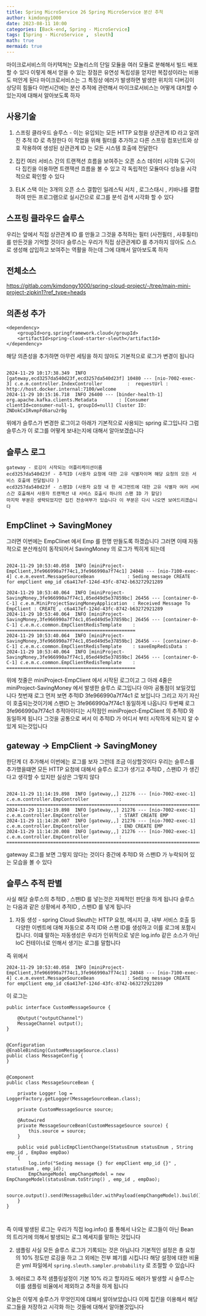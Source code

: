 ```yaml
---
title: Spring MicroService 26 Spring MicroService 분산 추적
author: kimdongy1000
date: 2023-08-11 10:00
categories: [Back-end, Spring - MicroService]
tags: [Spring - MicroService ,  sleuth]
math: true
mermaid: true
---
```


마이크로서비스의 아키텍쳐는 모놀리스의 단일 모듈을 여러 모듈로 분해해서 빌드 배포할 수 있다 이렇게 해서 얻을 수 있는 장점은 유연성 독립성을 얻지만 복잡성이라는 비용도 떠안게 된다 
마이크로서비스는 그 특징상 에러가 발생하면 발생한 위치의 디버깅이 상당히 힘들다 이번시간에는 분산 추적에 관련해서 마이크로서비스는 어떻게 대처할 수 있는지에 대해서 알아보도록 하자 

## 사용기술 

1. 스프링 클라우드 슬루스 - 이는 유입되는 모든 HTTP 요청을 상관관계 ID 라고 알려진 추적 ID 로 측정한다 이 작업을 위해 필터를 추가하고 다른 스프링 컴포넌트와 상호 작용하여 생성된 상관관계 ID 는 모든 시스템 호출에 전달한다 

2. 집킨 여러 서비스 간의 트랜잭션 흐름을 보여주는 오픈 소스 데이터 시각화 도구이다 집킨을 이용하면 트랜잭션 흐름을 볼 수 있고 각 독립적인 모듈마다 성능을 시각적으로 확인할 수 있다 

3. ELK 스택 이는 3개의 오픈 소스 결합인 일레스틱 서치 , 로그스태시 , 키바나를 결합하여 만든 프로그램으로 실시간으로 로그를 분석 검색 시각화 할 수 있다 

## 스프링 클라우드 슬루스
우리는 앞에서 직접 상관관계 ID 를 만들고 그것을 추적하는 필터 (사전필터 , 사후필터) 를 만든것을 기억할 것이다 슬루스는 우리가 직접 상관관계ID 를 추가하지 않아도 스스로 생성해 
삽입하고 보여주는 역활을 하는데 그에 대해서 알아보도록 하자 

## 전체소스 
<https://gitlab.com/kimdongy1000/spring-cloud-project/-/tree/main-mini-project-zipkin1?ref_type=heads>

## 의존성 추가
```
<dependency>
    <groupId>org.springframework.cloud</groupId>
    <artifactId>spring-cloud-starter-sleuth</artifactId>
</dependency>
```
해당 의존성을 추가하면 아무런 세팅을 하지 않아도 기본적으로 로그가 변경이 됩니다 

```

2024-11-29 10:17:38.349  INFO [gateway,ecd3257da540d23f,ecd3257da540d23f] 10480 --- [nio-7002-exec-3] c.e.m.controller.IndexController         :  requestUrl : http://host.docker.internal:7100/welcome
2024-11-29 10:15:16.718  INFO 26400 --- [binder-health-1] org.apache.kafka.clients.Metadata        : [Consumer clientId=consumer-null-1, groupId=null] Cluster ID: ZNDokCxIRvmpFd6aru2rBg

```
위에가 슬루스가 변경한 로그이고 아래가 기본적으로 사용되는 spring 로그입니다 그럼 슬루스가 이 로그를 어떻게 보내는지에 대해서 알아보겠습니다

## 슬루스 로그
```
gateway - 로깅이 시작되는 어플리케이션이름 
ecd3257da540d23f - 추적ID (사용자 요청에 대한 고유 식별자이며 해당 요청의 모든 서비스 호출에 전달됩니다 )
ecd3257da540d23f - 스팬ID (사용자 요청 내 한 세그먼트에 대한 고유 식별자 여러 서비스간 호출해서 사용자 트랜잭션 내 서비스 호출시 하나의 스팬 ID 가 할당)
마지막 부분은 생략되었지만 집킨 전송여부가 있습니다 이 부분은 다시 나오면 보여드리겠습니다 

```

## EmpClinet -> SavingMoney 
그러면 이번에는 EmpClinet 에서 Emp 를 한명 만들도록 하겠습니다 그러면 이때 자동적으로 분산캐싱이 동작되어서 SavingMoney 의 로그가 찍히게 되는데 
```

2024-11-29 10:53:40.058  INFO [miniProject-EmpClient,3fe966990a7f74c1,3fe966990a7f74c1] 24048 --- [nio-7100-exec-4] c.e.m.event.MessageSourceBean            : Seding message CREATE for empClient emp_id c6a417ef-124d-43fc-8742-b63272921289

2024-11-29 10:53:40.064  INFO [miniProject-SavingMoney,3fe966990a7f74c1,05ed49d5e37859bc] 26456 --- [container-0-C-1] c.e.m.MiniProjectSavingMoneyApplication  : Received Message To EmpClient : CREATE , c6a417ef-124d-43fc-8742-b63272921289
2024-11-29 10:53:40.064  INFO [miniProject-SavingMoney,3fe966990a7f74c1,05ed49d5e37859bc] 26456 --- [container-0-C-1] c.e.m.c.common.EmpClientRedisTemplate    : ===============================================
2024-11-29 10:53:40.064  INFO [miniProject-SavingMoney,3fe966990a7f74c1,05ed49d5e37859bc] 26456 --- [container-0-C-1] c.e.m.c.common.EmpClientRedisTemplate    : saveEmpRedisData : 
2024-11-29 10:53:40.064  INFO [miniProject-SavingMoney,3fe966990a7f74c1,05ed49d5e37859bc] 26456 --- [container-0-C-1] c.e.m.c.common.EmpClientRedisTemplate    : ===============================================

```
위에 첫줄은 miniProject-EmpClient 에서 시작된 로그이고 그 아래 4줄은 miniProject-SavingMoney 에서 발생한 슬루스 로그입니다 아마 공통점이 보일것입니다 
첫번재 로그 먼저 보면 추적ID 3fe966990a7f74c1 로 보입니다 그리고 자기 자신이 호출되는것이기에 스팬ID 는 3fe966990a7f74c1 동일하게 나옵니다 
두번째 로그 3fe966990a7f74c1 추적아이디는 시작점인 miniProject-EmpClient 의 추적ID 와 동일하게 됩니다 그것을 공통으로 써서 이 추적ID 가 어디서 부터 시작하게 되는지 알 수 있게 되는것입니다 


## gateway -> EmpClient -> SavingMoney
한단계 더 추가해서 이번에는 로그를 보자 그런데 조금 이상할것이다 우리는 슬루스를 추가했을떄면 모든 HTTP 요청에 대해서 슬루스 로그가 생기고 추적ID , 스팬ID 가 생긴다고 생각할 수 있지만 실상은 그렇지 않다

```

2024-11-29 11:14:19.898  INFO [gateway,,] 21276 --- [nio-7002-exec-1] c.e.m.controller.EmpController           : ================================================================================
2024-11-29 11:14:19.898  INFO [gateway,,] 21276 --- [nio-7002-exec-1] c.e.m.controller.EmpController           : START CREATE EMP
2024-11-29 11:14:20.007  INFO [gateway,,] 21276 --- [nio-7002-exec-1] c.e.m.controller.EmpController           : END CREATE EMP
2024-11-29 11:14:20.008  INFO [gateway,,] 21276 --- [nio-7002-exec-1] c.e.m.controller.EmpController           : ================================================================================

```
gateway 로그를 보면 그렇지 않다는 것이다 중간에 추적ID 와 스팬ID 가 누락되어 있는 모습을 볼 수 있다 

## 슬루스 추적 판별
사실 해당 슬루스의 추적ID , 스팬ID 를 넣는것은 자체적인 판단을 하게 됩니다 슬루스는 다음과 같은 상황에서 추적ID , 스팬ID 를 넣게 됩니다 

1. 자동 생성 - spring Cloud Sleuth는 HTTP 요청, 메시지 큐, 내부 서비스 호출 등 다양한 이벤트에 대해 자동으로 추적 ID와 스팬 ID를 생성하고 이를 로그에 포함시킵니다.
              이떄 말하는 자동생성은 우리가 인위적으로 넣은 log.info 같은 소스가 아닌 IoC 컨테이너로 인해서 생기는 로그를 말합니다 

즉 위에서 

```
2024-11-29 10:53:40.058  INFO [miniProject-EmpClient,3fe966990a7f74c1,3fe966990a7f74c1] 24048 --- [nio-7100-exec-4] c.e.m.event.MessageSourceBean            : Seding message CREATE for empClient emp_id c6a417ef-124d-43fc-8742-b63272921289

```
이 로그는 

```
public interface CustomMessageSource {

    @Output("outputChannel")
    MessageChannel output();
}


@Configuration
@EnableBinding(CustomMessageSource.class)
public class MessageConfig {
}


@Component
public class MessageSourceBean {

    private Logger log = LoggerFactory.getLogger(MessageSourceBean.class);

    private CustomMessageSource source;

    @Autowired
    private MessageSourceBean(CustomMessageSource source) {
        this.source = source;
    }

    public void publicEmpClientChange(StatusEnum statusEnum , String emp_id , EmpDao empDao)
    {
        log.info("Seding message {} for empClient emp_id {}" , statusEnum , emp_id);
        EmpChangeModel empChangeModel = new EmpChangeModel(statusEnum.toString() , emp_id , empDao);

        source.output().send(MessageBuilder.withPayload(empChangeModel).build());
    }
}



```
즉 이때 발생된 로그는 우리가 직접 log.info() 를 통해서 나오는 로그들이 아닌 Bean 의 트리거에 의해서 발생되는 로그 메세지를 말하는 것입니다 

2. 샘플링 
사실 모든 슬루스 로그가 기록되는 것은 아닙니다 기본적인 설정은 총 요청의 10% 정도만 로깅을 하고 그 외에는 전부 폐기를 시킵니다 해당 설정에 대한 비율은 yml 파일에서
`spring.sleuth.sampler.probability` 로 조절할 수 있습니다 

3. 에러로그 추적
샘플링설정이 기본 10% 라고 할지라도 에러가 발생할 시 슬루스는 이를 샘플링 비율에서 제외하고 추적을 하게 됩니다 

오늘은 이렇게 슬루스가 무엇인지에 대해서 알아보았습니다 이제 집킨을 이용해서 해당 로그들을 저장하고 시각화 하는 것들에 대해서 알아볼것입니다 




